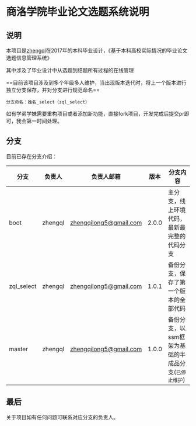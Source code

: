 # 商洛学院毕业论文选题系统说明

## 说明
本项目是[zhengql](zhengqilong5@gmail.com)在2017年的本科毕业设计，《基于本科高校实际情况的毕业论文选题信息管理系统》

其中涉及了毕业设计中从选题到结题所有过程的在线管理
    

==目前该项目涉及到多个年级多人维护，当出现版本迭代时，将上一个版本进行独立分支保存，并对分支进行规范命名==

    分支命名：姓名_select（zql_select）
    
如有学弟学妹需要重构项目或者添加新功能，直接fork项目，开发完成后提交pr即可，我会第一时间处理。



## 分支

目前已存在分支介绍：

|分支|负责人|负责人邮箱|版本|分支内容|  
|---|---|---|---|---|  
|boot|zhengql|zhengqilong5@gmail.com|2.0.0|主分支，线上环境代码，最新最完整的代码分支|    
|zql_select|zhengql|zhengqilong5@gmail.com|1.0.1|备份分支，保存了第一个版本的全部代码|  
|master|zhengql|zhengqilong5@gmail.com|1.0.0|备份分支，以ssm框架为基础的半成品分支(`已停止维护`)|  


## 最后

关于项目如有任何问题可联系对应分支的负责人。

